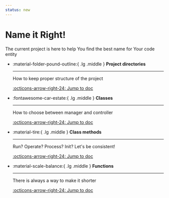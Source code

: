 ```yaml
---
status: new
---
```


# Name it Right!
The current project is here to help You find the best name for Your code entity

<div class="grid cards" markdown>

-   :material-folder-pound-outline:{ .lg .middle } __Project directories__

    ---

    How to keep proper structure of the project

    [:octicons-arrow-right-24: Jump to doc](python/dirrectories.md)

-   :fontawesome-car-estate:{ .lg .middle } __Classes__

    ---

    How to choose between manager and controller

    [:octicons-arrow-right-24: Jump to doc](python/classes.md)

-   :material-tire:{ .lg .middle } __Class methods__

    ---

    Run? Operate? Process? Init? Let's be consistent!

    [:octicons-arrow-right-24: Jump to doc](python/class_methods.md)

-   :material-scale-balance:{ .lg .middle } __Functions__

    ---

    There is always a way to make it shorter

    [:octicons-arrow-right-24: Jump to doc](python/functions.md)

</div>
